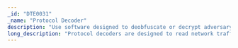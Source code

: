 ```yaml
---
_id: "DTE0031"
_name: "Protocol Decoder"
description: "Use software designed to deobfuscate or decrypt adversary command and control (C2) or data exfiltration traffic."
long_description: "Protocol decoders are designed to read network traffic and contextualize all activity between the operator and the implant. These tools are often required to process complex encryption ciphers and custom protocols into a human-readable format for an analyst to interpret."
---
```

